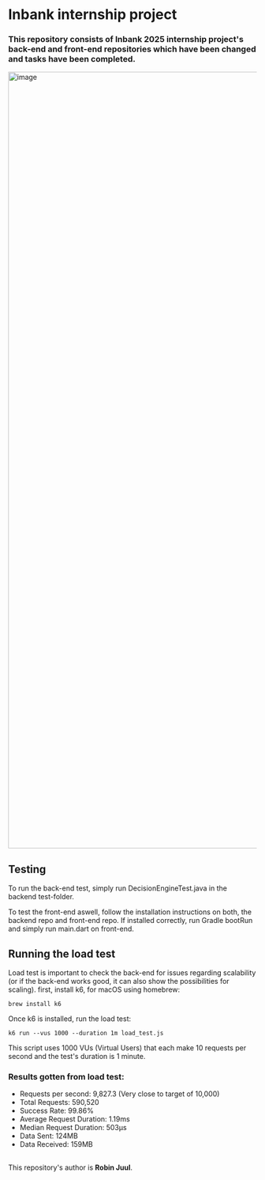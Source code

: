 # Inbank internship project

### This repository consists of Inbank 2025 internship project's back-end and front-end repositories which have been changed and tasks have been completed.
<img width="1571" alt="image" src="https://github.com/user-attachments/assets/58d6af08-e6d3-4a7d-b126-948ce3183568" />

## Testing
To run the back-end test, simply run DecisionEngineTest.java in the backend test-folder.

To test the front-end aswell, follow the installation instructions on both, the backend repo and front-end repo.
If installed correctly, run Gradle bootRun and simply run main.dart on front-end.

## Running the load test
Load test is important to check the back-end for issues regarding scalability (or if the back-end works good, it can also show the possibilities for scaling).
first, install k6, for macOS using homebrew:
```
brew install k6
```
Once k6 is installed, run the load test:
```
k6 run --vus 1000 --duration 1m load_test.js
```
This script uses 1000 VUs (Virtual Users) that each make 10 requests per second and the test's duration is 1 minute.
### Results gotten from load test:
* Requests per second: 9,827.3 (Very close to target of 10,000)
* Total Requests: 590,520
* Success Rate: 99.86%
* Average Request Duration: 1.19ms
* Median Request Duration: 503µs
* Data Sent: 124MB
* Data Received: 159MB



##
This repository's author is **Robin Juul**.
